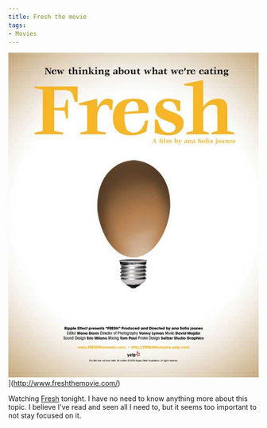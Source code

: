 ```yaml
---
title: Fresh the movie
tags:
- Movies
---
```


![](/assets/posts/2012/Fresh-Movie.jpg)](http://www.freshthemovie.com/)

Watching [Fresh](http://www.freshthemovie.com/) tonight. I have no need to know anything more about this topic. I believe I've read and seen all I need to, but it seems too important to not stay focused on it.

